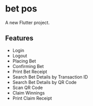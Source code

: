 # bet pos

A new Flutter project.

## Features

- Login
- Logout
- Placing Bet
- Confirming Bet
- Print Bet Receipt
- Search Bet Details by Transaction ID
- Search Bet Details by QR Code
- Scan QR Code
- Claim Winnings
- Print Claim Receipt